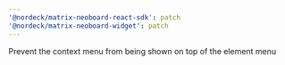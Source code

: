 ```yaml
---
'@nordeck/matrix-neoboard-react-sdk': patch
'@nordeck/matrix-neoboard-widget': patch
---
```


Prevent the context menu from being shown on top of the element menu
